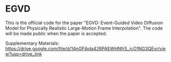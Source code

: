 # EGVD
This is the official code for the paper "EGVD: Event-Guided Video Diffusion Model for Physically Realistic Large-Motion Frame Interpolation". The code will be made public when the paper is accepted.


Supplementary Materials: https://drive.google.com/file/d/14nGFibda426PAEWHNfr5_jcO1NG3QEyr/view?usp=drive_link
